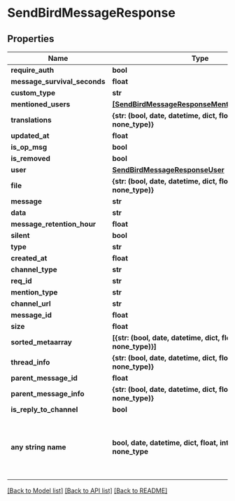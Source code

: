 # SendBirdMessageResponse


## Properties
Name | Type | Description | Notes
------------ | ------------- | ------------- | -------------
**require_auth** | **bool** |  | [optional] 
**message_survival_seconds** | **float** |  | [optional] 
**custom_type** | **str** |  | [optional] 
**mentioned_users** | [**[SendBirdMessageResponseMentionedUsersInner]**](SendBirdMessageResponseMentionedUsersInner.md) |  | [optional] 
**translations** | **{str: (bool, date, datetime, dict, float, int, list, str, none_type)}** |  | [optional] 
**updated_at** | **float** |  | [optional] 
**is_op_msg** | **bool** |  | [optional] 
**is_removed** | **bool** |  | [optional] 
**user** | [**SendBirdMessageResponseUser**](SendBirdMessageResponseUser.md) |  | [optional] 
**file** | **{str: (bool, date, datetime, dict, float, int, list, str, none_type)}** |  | [optional] 
**message** | **str** |  | [optional] 
**data** | **str** |  | [optional] 
**message_retention_hour** | **float** |  | [optional] 
**silent** | **bool** |  | [optional] 
**type** | **str** |  | [optional] 
**created_at** | **float** |  | [optional] 
**channel_type** | **str** |  | [optional] 
**req_id** | **str** |  | [optional] 
**mention_type** | **str** |  | [optional] 
**channel_url** | **str** |  | [optional] 
**message_id** | **float** |  | [optional] 
**size** | **float** |  | [optional] 
**sorted_metaarray** | **[{str: (bool, date, datetime, dict, float, int, list, str, none_type)}]** |  | [optional] 
**thread_info** | **{str: (bool, date, datetime, dict, float, int, list, str, none_type)}** |  | [optional] 
**parent_message_id** | **float** |  | [optional] 
**parent_message_info** | **{str: (bool, date, datetime, dict, float, int, list, str, none_type)}** |  | [optional] 
**is_reply_to_channel** | **bool** |  | [optional] 
**any string name** | **bool, date, datetime, dict, float, int, list, str, none_type** | any string name can be used but the value must be the correct type | [optional]

[[Back to Model list]](../README.md#documentation-for-models) [[Back to API list]](../README.md#documentation-for-api-endpoints) [[Back to README]](../README.md)


